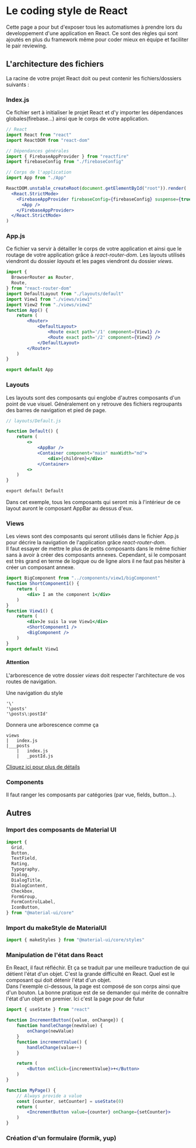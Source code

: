 # Le coding style de React
Cette page a pour but d'exposer tous les automatismes à prendre lors du developpement d'une application en React. Ce sont des règles qui sont ajoutés en plus du framework même pour coder mieux en équipe et faciliter le pair reviewing.

## L'architecture des fichiers
La racine de votre projet React doit ou peut contenir les fichiers/dossiers suivants :

### Index.js
Ce fichier sert à initialiser le projet React et d'y importer les dépendances globales(firebase...) ainsi que le corps de votre application.
```jsx
// React
import React from "react"
import ReactDOM from "react-dom"

// Dépendances générales
import { FirebaseAppProvider } from "reactfire"
import firebaseConfig from "./firebaseConfig"

// Corps de l'application
import App from "./App"

ReactDOM.unstable_createRoot(document.getElementById("root")).render(
  <React.StrictMode>
    <FirebaseAppProvider firebaseConfig={firebaseConfig} suspense={true}>
      <App />
    </FirebaseAppProvider>
  </React.StrictMode>
)

```

### App.js
Ce fichier va servir à détailler le corps de votre application et ainsi que le routage de votre application grâce à *react-router-dom*. Les layouts utilisés viendront du dossier *layouts* et les pages viendront du dossier *views*.

```jsx
import {
  BrowserRouter as Router,
  Route,
} from "react-router-dom"
import DefaultLayout from "./layouts/default"
import View1 from "./views/view1"
import View2 from "./views/view2"
function App() {
    return (
        <Router>
            <DefaultLayout>
                <Route exact path='/1' component={View1} />
                <Route exact path='/2' component={View2} />
            </DefaultLayout>
        </Router>
    )
}

export default App
```

### Layouts
Les layouts sont des composants qui englobe d'autres composants d'un point de vue visuel. Généralement on y retrouve des fichiers regroupants des barres de navigation et pied de page.

```jsx
// layouts/Default.js

function Default() {
    return (
        <>
            <AppBar />
            <Container component="main" maxWidth="md">
                <div>{children}</div>
            </Container>
        <>
    )
}

export default Default
```
Dans cet exemple, tous les composants qui seront mis à l'intérieur de ce layout auront le composant AppBar au dessus d'eux.


### Views
Les views sont des composants qui seront utilisés dans le fichier App.js pour décrire la navigation de l'application grâce *react-router-dom*.<br>
Il faut essayer de mettre le plus de petits composants dans le même fichier sans à avoir à créer des composants annexes. Cependant, si le composant est très grand en terme de logique ou de ligne alors il ne faut pas hésiter à créer un composant annexe. <br>
```jsx
import BigComponent from "../components/view1/bigComponent"
function ShortComponent1() {
    return (
        <div> I am the component 1</div>
    )
}
function View1() {
    return (
        <div>Je suis la vue View1</div>
        <ShortComponent1 />
        <BigComponent />
    )
}
export default View1
```

#### Attention
L'arborescence de votre dossier *views* doit respecter l'architecture de vos routes de navigation.

Une navigation du style
```
'\'
'\posts' 
'\posts\:postId'

```
Donnera une arborescence comme ça
```
views
|   index.js
|___posts
    |   index.js
    |   _postId.js
```
[Cliquez ici pour plus de détails](https://fr.nuxtjs.org/docs/2.x/features/file-system-routing)


### Components
Il faut ranger les composants par catégories (par vue, fields, button...).

## Autres
### Import des composants de Material UI
```jsx
import {
  Grid,
  Button,
  TextField,
  Rating,
  Typography,
  Dialog,
  DialogTitle,
  DialogContent,
  Checkbox,
  FormGroup,
  FormControlLabel,
  IconButton,
} from "@material-ui/core"
```

### Import du makeStyle de MaterialUI
```jsx
import { makeStyles } from "@material-ui/core/styles"
```

### Manipulation de l'état dans React
En React, il faut réfléchir. Et ça se traduit par une meilleure traduction de qui détient l'état d'un objet. C'est la grande difficulté en React. Quel est le composant qui doit détenir l'état d'un objet.<br>
Dans l'exemple ci-dessous, la page est composé de son corps ainsi que d'un bouton. La bonne pratique est de se demander qui mérite de connaître l'état d'un objet en premier. Ici c'est la page pour de futur 
```jsx
import { useState } from "react"

function IncrementButton({value, onChange}) {
    function handleChange(newValue) {
        onChange(newValue)
    }
    function incrementValue() {
        handleChange(value++)
    }

    return (
        <Button onClick={incrementValue}>+</Button>
    )
}

function MyPage() {
    // Always provide a value
    const [counter, setCounter] = useState(0)
    return (
        <IncrementButton value={counter} onChange={setCounter}>
    )
}
```

### Création d'un formulaire (formik, yup)